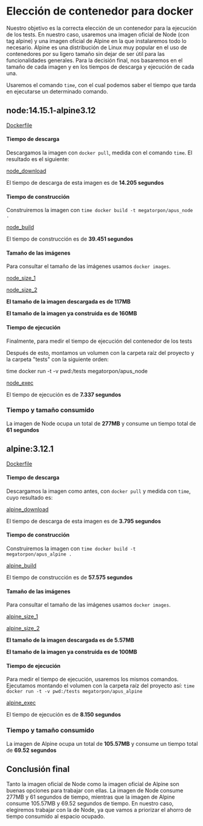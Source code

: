 # Elección de contenedor para docker

Nuestro objetivo es la correcta elección de un contenedor para la ejecución de los tests. En nuestro caso, usaremos una imagen oficial de Node (con tag alpine) y una imagen oficial de Alpine en la que instalaremos todo lo necesario. Alpine es una distribución de Linux muy popular en el uso de contenedores por su ligero tamaño sin dejar de ser útil para las funcionalidades generales. Para la decisión final, nos basaremos en el tamaño de cada imagen y en los tiempos de descarga y ejecución de cada una.

Usaremos el comando `time`, con el cual podemos saber el tiempo que tarda en ejecutarse un determinado comando.

## node:14.15.1-alpine3.12

[Dockerfile](https://github.com/Megatorpon/Apus/blob/main/docs/docker_doc/Dockerfile_node)

#### Tiempo de descarga

Descargamos la imagen con `docker pull`, medida con el comando `time`. El resultado es el siguiente:

[node_download](https://github.com/Megatorpon/Apus/blob/main/docs/img/node_download.png)

El tiempo de descarga de esta imagen es de **14.205 segundos**

#### Tiempo de construcción

Construiremos la imagen con `time docker build -t megatorpon/apus_node .`

[node_build](https://github.com/Megatorpon/Apus/blob/main/docs/img/node_build.png)

El tiempo de construcción es de **39.451 segundos**

#### Tamaño de las imágenes

Para consultar el tamaño de las imágenes usamos `docker images`.

[node_size_1](https://github.com/Megatorpon/Apus/blob/main/docs/img/node_size_1.png)

[node_size_2](https://github.com/Megatorpon/Apus/blob/main/docs/img/node_size_2.png)

**El tamaño de la imagen descargada es de 117MB**

**El tamaño de la imagen ya construida es de 160MB**

#### Tiempo de ejecución

Finalmente, para medir el tiempo de ejecución del contenedor de los tests

Después de esto, montamos un volumen con la carpeta raíz del proyecto y la carpeta "tests" con la siguiente orden:

time docker run -t -v pwd:/tests megatorpon/apus_node

[node_exec](https://github.com/Megatorpon/Apus/blob/main/docs/img/node_exec.png)

El tiempo de ejecución es de **7.337 segundos**

### Tiempo y tamaño consumido

La imagen de Node ocupa un total de **277MB** y consume un tiempo total de **61 segundos**


## alpine:3.12.1

[Dockerfile](https://github.com/Megatorpon/Apus/blob/main/docs/docker_doc/Dockerfile_alpine)

#### Tiempo de descarga

Descargamos la imagen como antes, con `docker pull` y medida con `time`, cuyo resultado es:

[alpine_download](https://github.com/Megatorpon/Apus/blob/main/docs/img/alpine_download.png)

El tiempo de descarga de esta imagen es de **3.795 segundos**

#### Tiempo de construcción

Construiremos la imagen con `time docker build -t megatorpon/apus_alpine .`

[alpine_build](https://github.com/Megatorpon/Apus/blob/main/docs/img/alpine_build.png)

El tiempo de construcción es de **57.575 segundos**

#### Tamaño de las imágenes

Para consultar el tamaño de las imágenes usamos `docker images`.

[alpine_size_1](https://github.com/Megatorpon/Apus/blob/main/docs/img/alpine_size_1.png)

[alpine_size_2](https://github.com/Megatorpon/Apus/blob/main/docs/img/alpine_size_2.png)

**El tamaño de la imagen descargada es de 5.57MB**

**El tamaño de la imagen ya construida es de 100MB**

#### Tiempo de ejecución

Para medir el tiempo de ejecución, usaremos los mismos comandos.
Ejecutamos montando el volumen con la carpeta raíz del proyecto así:
`time docker run -t -v pwd:/tests megatorpon/apus_alpine`

[alpine_exec](https://github.com/Megatorpon/Apus/blob/main/docs/img/alpine_exec.png)

El tiempo de ejecución es de **8.150 segundos**

### Tiempo y tamaño consumido

La imagen de Alpine ocupa un total de **105.57MB** y consume un tiempo total de **69.52 segundos**

## Conclusión final

Tanto la imagen oficial de Node como la imagen oficial de Alpine son buenas opciones para trabajar con ellas. La imagen de Node consume 277MB y 61 segundos de tiempo, mientras que la imagen de Alpine consume 105.57MB y 69.52 segundos de tiempo. En nuestro caso, elegiremos trabajar con la de Node, ya que vamos a priorizar el ahorro de tiempo consumido al espacio ocupado.
